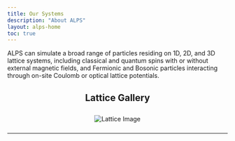 ```yaml
---
title: Our Systems
description: "About ALPS"
layout: alps-home 
toc: true  
---
```


ALPS can simulate a broad range of particles residing on 1D, 2D, and 3D lattice systems, including classical and quantum spins with or without external magnetic fields, and Fermionic and Bosonic particles interacting through on-site Coulomb or optical lattice potentials.

<!-- Paste the JavaScript and HTML code here -->
<script>
  const images = [
    "/figs/lattice1dspins.png",
    "/figs/lattice2dspins.png"
  ];

  let currentIndex = 0;

  function showImage(index) {
    const galleryImage = document.getElementById("gallery-image");
    galleryImage.src = images[index];
  }

  function nextImage() {
    currentIndex = (currentIndex + 1) % images.length;
    showImage(currentIndex);
  }

  function prevImage() {
    currentIndex = (currentIndex - 1 + images.length) % images.length;
    showImage(currentIndex);
  }

  document.addEventListener("DOMContentLoaded", () => {
    showImage(currentIndex);
  });
  
  setInterval(nextImage, 3000); // Change image every 3 seconds
  
</script>

<link rel="stylesheet" href="https://cdnjs.cloudflare.com/ajax/libs/font-awesome/6.0.0-beta3/css/all.min.css">

<div style="text-align: center;">
  <h2>Lattice Gallery</h2>
  <div style="display: flex; align-items: center; justify-content: center;">
    <button onclick="prevImage()" style="font-size: 24px; background: none; border: none; cursor: pointer;">
      <i class="fas fa-chevron-left"></i>
    </button>
    <img id="gallery-image" src="" alt="Lattice Image" style="max-width: 90%; height: auto; margin: 10px;">
    <button onclick="nextImage()" style="font-size: 24px; background: none; border: none; cursor: pointer;">
      <i class="fas fa-chevron-right"></i>
    </button>
  </div>
</div>

---

